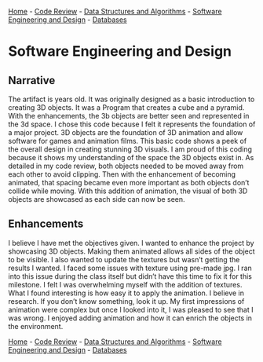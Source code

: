 [Home](README.md) - [Code Review](CodeReview.md) - [Data Structures and Algorithms](data_structures.md) - [Software Engineering and Design](softeng_design.md) - [Databases](databases.md)

<h1> Software Engineering and Design </h1>

## Narrative

The artifact is years old. It was originally designed as a basic introduction to creating 3D objects. It was a Program that creates a cube and a pyramid. With the enhancements, the 3b objects are better seen and represented in the 3d space. 
I chose this code because I felt it represents the foundation of a major project. 3D objects are the foundation of 3D animation and allow software for games and animation films. This basic code shows a peek of the overall design in creating stunning 3D visuals. I am proud of this coding because it shows my understanding of the space the 3D objects exist in. As detailed in my code review, both objects needed to be moved away from each other to avoid clipping. Then with the enhancement of becoming animated, that spacing became even more important as both objects don’t collide while moving. With this addition of animation, the visual of both 3D objects are showcased as each side can now be seen.

## Enhancements

I believe I have met the objectives given. I wanted to enhance the project by showcasing 3D objects. Making them animated allows all sides of the object to be visible. I also wanted to update the textures but wasn’t getting the results I wanted.
I faced some issues with texture using pre-made jpg. I ran into this issue during the class itself but didn’t have this time to fix it for this milestone. I felt I was overwhelming myself with the addition of textures. What I found interesting is how easy it to apply the animation. I believe in research. If you don’t know something, look it up. My first impressions of animation were complex but once I looked into it, I was pleased to see that I was wrong. I enjoyed adding animation and how it can enrich the objects in the environment.



[Home](README.md) - [Code Review](CodeReview.md) - [Data Structures and Algorithms](data_structures.md) - [Software Engineering and Design](softeng_design.md) - [Databases](databases.md)

